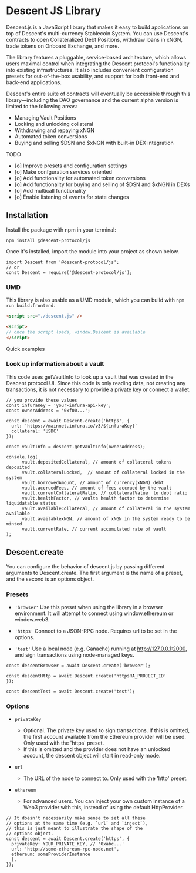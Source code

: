 # Descent JS Library
Descent.js is a JavaScript library that makes it easy to build applications on top of Descent's multi-currency Stablecoin System. You can use Descent's contracts to open Collateralized Debt Positions, withdraw loans in xNGN, trade tokens on Onboard Exchange, and more.

The library features a pluggable, service-based architecture, which allows users maximal control when integrating the Descent protocol's functionality into existing infrastructures. It also includes convenient configuration presets for out-of-the-box usability, and support for both front-end and back-end applications.

Descent's entire suite of contracts will eventually be accessible through this library—including the DAO governance and the current alpha version is limited to the following areas:

- Managing Vault Positions
- Locking and unlocking collateral
- Withdrawing and repaying xNGN
- Automated token conversions
- Buying and selling $DSN and $xNGN with built-in DEX integration

TODO
- [o] Improve presets and configuration settings
- [o] Make confguration services oriented
- [o] Add functionality for automated token conversions
- [o] Add functionality for buying and selling of $DSN and $xNGN in DEXs
- [o] Add multicall functionality
- [o] Enable listening of events for state changes 
## Installation

Install the package with npm in your terminal:
```tsx
npm install @descent-protocol/js
```
Once it's installed, import the module into your project as shown below.
```tsx
import Descent from '@descent-protocol/js';
// or
const Descent = require('@descent-protocol/js');
```

### UMD
This library is also usable as a UMD module, which you can build with `npm run build:frontend.`
```html
<script src="./descent.js" />

<script>
// once the script loads, window.Descent is available
</script>
```

Quick examples

### Look up information about a vault

This code uses getVaultInfo to look up a vault that was created in the Descent protocol UI. Since this code is only reading data, not creating any transactions, it is not necessary to provide a private key or connect a wallet.
``` tsx
// you provide these values
const infuraKey = 'your-infura-api-key';
const ownerAddress = '0xf00...';

const descent = await Descent.create('https', {
  url: `https://mainnet.infura.io/v3/${infuraKey}`
  collateral: 'USDC'
});

const vaultInfo = descent.getVaultInfo(ownerAddress);
```

``` tsx
console.log(
      vault.depositedCollateral, // amount of collateral tokens deposited
      vault.collateralLocked,  // amount of collateral locked in the system
      vault.borrowedAmount, // amount of currency(xNGN) debt
      vault.accruedFees, // amount of fees accrued by the vault
      vault.currentCollateralRatio, // collateralValue  to debt ratio
      vault.healthFactor, // vaults health factor to determine liquidatable status
      vault.availableCollateral, // amount of collateral in the system available
      vault.availablexNGN, // amount of xNGN in the system ready to be minted
      vault.currentRate, // current accumulated rate of vault
);
```

## Descent.create
You can configure the behavior of descent.js by passing different arguments to Descent.create. The first argument is the name of a preset, and the second is an options object.

### Presets
* `'browser'`
Use this preset when using the library in a browser environment. It will attempt to connect using window.ethereum or window.web3.

* `'https'`
Connect to a JSON-RPC node. Requires url to be set in the options.

* `'test'`
Use a local node (e.g. Ganache) running at http://127.0.0.1:2000, and sign transactions using node-managed keys.

```tsx
const descentBrowser = await Descent.create('browser');

const descentHttp = await Descent.create('httpsRA_PROJECT_ID'
});

const descentTest = await Descent.create('test');
```
### Options
* `privateKey`
    * Optional. The private key used to sign transactions. If this is omitted, the first account available from the Ethereum provider will be used. Only used with the 'https' preset.
    * If this is omitted and the provider does not have an unlocked account, the descent object will start in read-only mode.
* `url`
    * The URL of the node to connect to. Only used with the 'http' preset.

* `ethereum`
    * For advanced users. You can inject your own custom instance of a Web3 provider with this, instead of using the default HttpProvider.

```tsx
// It doesn't necessarily make sense to set all these
// options at the same time (e.g. `url` and `inject`),
// this is just meant to illustrate the shape of the
// options object.
const descent = await Descent.create('https', {
  privateKey: YOUR_PRIVATE_KEY, // '0xabc...'
  url: 'http://some-ethereum-rpc-node.net',
  ethereum: someProviderInstance
  },
});
```